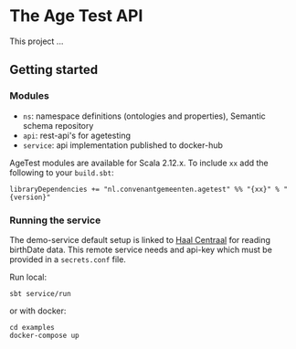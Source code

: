 # The Age Test API
This project ...

## Getting started

### Modules

- `ns`: namespace definitions (ontologies and properties), Semantic schema repository
- `api`: rest-api's for agetesting
- `service`: api implementation published to docker-hub

AgeTest modules are available for Scala 2.12.x. 
To include `xx` add the following to your `build.sbt`:
```
libraryDependencies += "nl.convenantgemeenten.agetest" %% "{xx}" % "{version}"
```

### Running the service
The demo-service default setup is linked to [Haal Centraal](https://github.com/VNG-Realisatie/Haal-Centraal-BRP-bevragen) for reading birthDate data. 
This remote service needs and api-key which must be provided in a ```secrets.conf``` file. 

Run local:
```
sbt service/run
```
or with docker:
```
cd examples
docker-compose up
```
